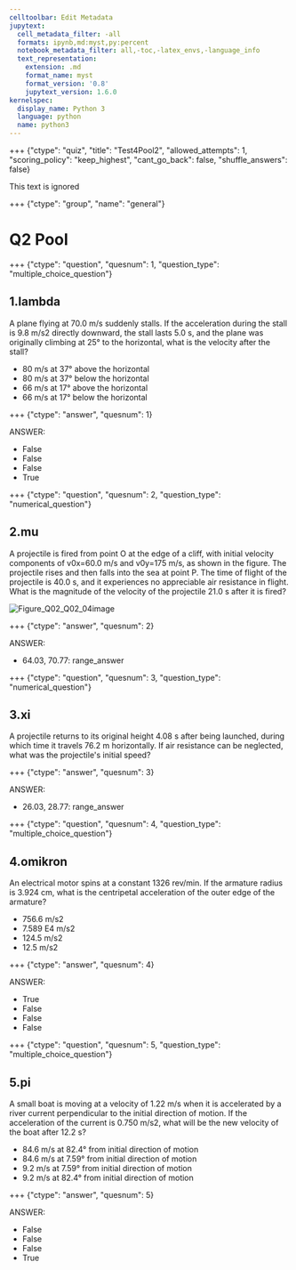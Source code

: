 ```yaml
---
celltoolbar: Edit Metadata
jupytext:
  cell_metadata_filter: -all
  formats: ipynb,md:myst,py:percent
  notebook_metadata_filter: all,-toc,-latex_envs,-language_info
  text_representation:
    extension: .md
    format_name: myst
    format_version: '0.8'
    jupytext_version: 1.6.0
kernelspec:
  display_name: Python 3
  language: python
  name: python3
---
```


+++ {"ctype": "quiz", "title": "Test4Pool2", "allowed_attempts": 1, "scoring_policy": "keep_highest", "cant_go_back": false, "shuffle_answers": false}

This text is ignored

+++ {"ctype": "group", "name": "general"}

# Q2 Pool

+++ {"ctype": "question", "quesnum": 1, "question_type": "multiple_choice_question"}
## 1.lambda
A plane flying at 70.0 m/s suddenly stalls. If the acceleration during the stall is 9.8 m/s2 directly downward, the stall lasts 5.0 s, 
and the plane was originally climbing at 25° to the horizontal, what is the velocity after the stall?

* 80 m/s at 37° above the horizontal
* 80 m/s at 37° below the horizontal
* 66 m/s at 17° above the horizontal
* 66 m/s at 17° below the horizontal

+++ {"ctype": "answer", "quesnum": 1}

ANSWER:
* False
* False
* False
* True


+++ {"ctype": "question", "quesnum": 2, "question_type": "numerical_question"}
## 2.mu
A projectile is fired from point O at the edge of a cliff, with initial velocity components of v0x=60.0 m/s and v0y=175 m/s, as shown in the figure.
The projectile rises and then falls into the sea at point P. The time of flight of the projectile is 40.0 s, and it experiences no appreciable air resistance in flight.
What is the magnitude of the velocity of the projectile 21.0 s after it is fired?

![Figure_Q02_Q02_04image](media/Figure_Q02_Q02_04.jpg) 

+++ {"ctype": "answer", "quesnum": 2}

ANSWER:

* 64.03, 70.77: range_answer


+++ {"ctype": "question", "quesnum": 3, "question_type": "numerical_question"}
## 3.xi
A projectile returns to its original height 4.08 s after being launched, during which time it travels 76.2 m horizontally. 
If air resistance can be neglected, what was the projectile's initial speed?

+++ {"ctype": "answer", "quesnum": 3}

ANSWER:

* 26.03, 28.77: range_answer


+++ {"ctype": "question", "quesnum": 4, "question_type": "multiple_choice_question"}
## 4.omikron
An electrical motor spins at a constant 1326 rev/min. If the armature radius is 3.924 cm, what is the centripetal acceleration of the outer edge of the armature?

* 756.6 m/s2
* 7.589 E4 m/s2
* 124.5 m/s2
* 12.5 m/s2

+++ {"ctype": "answer", "quesnum": 4}

ANSWER:
* True
* False
* False
* False


+++ {"ctype": "question", "quesnum": 5, "question_type": "multiple_choice_question"}
## 5.pi
A small boat is moving at a velocity of 1.22 m/s when it is accelerated by a river current perpendicular to the initial direction of motion. 
If the acceleration of the current is 0.750 m/s2, what will be the new velocity of the boat after 12.2 s?

* 84.6 m/s at 82.4° from initial direction of motion
* 84.6 m/s at 7.59° from initial direction of motion
* 9.2 m/s at 7.59° from initial direction of motion
* 9.2 m/s at 82.4° from initial direction of motion

+++ {"ctype": "answer", "quesnum": 5}

ANSWER:
* False
* False
* False
* True

